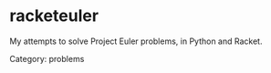 racketeuler
===========

My attempts to solve Project Euler problems, in Python and Racket.

Category: problems
